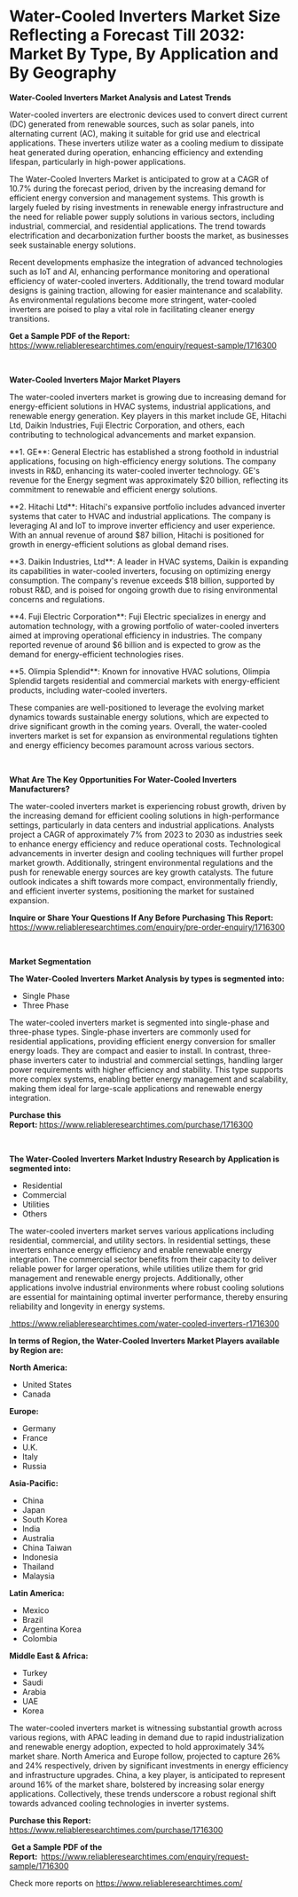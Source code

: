 <p><h1>Water-Cooled Inverters Market Size Reflecting a Forecast Till 2032: Market By Type, By Application and By Geography</h1></p><p><strong>Water-Cooled Inverters Market Analysis and Latest Trends</strong></p>
<p><p>Water-cooled inverters are electronic devices used to convert direct current (DC) generated from renewable sources, such as solar panels, into alternating current (AC), making it suitable for grid use and electrical applications. These inverters utilize water as a cooling medium to dissipate heat generated during operation, enhancing efficiency and extending lifespan, particularly in high-power applications.</p><p>The Water-Cooled Inverters Market is anticipated to grow at a CAGR of 10.7% during the forecast period, driven by the increasing demand for efficient energy conversion and management systems. This growth is largely fueled by rising investments in renewable energy infrastructure and the need for reliable power supply solutions in various sectors, including industrial, commercial, and residential applications. The trend towards electrification and decarbonization further boosts the market, as businesses seek sustainable energy solutions.</p><p>Recent developments emphasize the integration of advanced technologies such as IoT and AI, enhancing performance monitoring and operational efficiency of water-cooled inverters. Additionally, the trend toward modular designs is gaining traction, allowing for easier maintenance and scalability. As environmental regulations become more stringent, water-cooled inverters are poised to play a vital role in facilitating cleaner energy transitions.</p></p>
<p><strong>Get a Sample PDF of the Report:&nbsp;</strong> <a href="https://www.reliableresearchtimes.com/enquiry/request-sample/1716300?utm_campaign=2006&utm_medium=2&utm_source=Github&utm_content=ia&utm_term=12012025&utm_id=water-cooled-inverters">https://www.reliableresearchtimes.com/enquiry/request-sample/1716300</a></p>
<p>&nbsp;</p>
<p><strong>Water-Cooled Inverters Major Market Players</strong></p>
<p><p>The water-cooled inverters market is growing due to increasing demand for energy-efficient solutions in HVAC systems, industrial applications, and renewable energy generation. Key players in this market include GE, Hitachi Ltd, Daikin Industries, Fuji Electric Corporation, and others, each contributing to technological advancements and market expansion.</p><p>**1. GE**: General Electric has established a strong foothold in industrial applications, focusing on high-efficiency energy solutions. The company invests in R&D, enhancing its water-cooled inverter technology. GE's revenue for the Energy segment was approximately $20 billion, reflecting its commitment to renewable and efficient energy solutions.</p><p>**2. Hitachi Ltd**: Hitachi's expansive portfolio includes advanced inverter systems that cater to HVAC and industrial applications. The company is leveraging AI and IoT to improve inverter efficiency and user experience. With an annual revenue of around $87 billion, Hitachi is positioned for growth in energy-efficient solutions as global demand rises.</p><p>**3. Daikin Industries, Ltd**: A leader in HVAC systems, Daikin is expanding its capabilities in water-cooled inverters, focusing on optimizing energy consumption. The company's revenue exceeds $18 billion, supported by robust R&D, and is poised for ongoing growth due to rising environmental concerns and regulations.</p><p>**4. Fuji Electric Corporation**: Fuji Electric specializes in energy and automation technology, with a growing portfolio of water-cooled inverters aimed at improving operational efficiency in industries. The company reported revenue of around $6 billion and is expected to grow as the demand for energy-efficient technologies rises.</p><p>**5. Olimpia Splendid**: Known for innovative HVAC solutions, Olimpia Splendid targets residential and commercial markets with energy-efficient products, including water-cooled inverters. </p><p>These companies are well-positioned to leverage the evolving market dynamics towards sustainable energy solutions, which are expected to drive significant growth in the coming years. Overall, the water-cooled inverters market is set for expansion as environmental regulations tighten and energy efficiency becomes paramount across various sectors.</p></p>
<p>&nbsp;</p>
<p><strong>What Are The Key Opportunities For Water-Cooled Inverters Manufacturers?</strong></p>
<p><p>The water-cooled inverters market is experiencing robust growth, driven by the increasing demand for efficient cooling solutions in high-performance settings, particularly in data centers and industrial applications. Analysts project a CAGR of approximately 7% from 2023 to 2030 as industries seek to enhance energy efficiency and reduce operational costs. Technological advancements in inverter design and cooling techniques will further propel market growth. Additionally, stringent environmental regulations and the push for renewable energy sources are key growth catalysts. The future outlook indicates a shift towards more compact, environmentally friendly, and efficient inverter systems, positioning the market for sustained expansion.</p></p>
<p><strong>Inquire or Share Your Questions If Any Before Purchasing This Report:</strong> <a href="https://www.reliableresearchtimes.com/enquiry/pre-order-enquiry/1716300?utm_campaign=2006&utm_medium=2&utm_source=Github&utm_content=ia&utm_term=12012025&utm_id=water-cooled-inverters">https://www.reliableresearchtimes.com/enquiry/pre-order-enquiry/1716300</a></p>
<p>&nbsp;</p>
<p><strong>Market Segmentation</strong></p>
<p><strong>The Water-Cooled Inverters Market Analysis by types is segmented into:</strong></p>
<p><ul><li>Single Phase</li><li>Three Phase</li></ul></p>
<p><p>The water-cooled inverters market is segmented into single-phase and three-phase types. Single-phase inverters are commonly used for residential applications, providing efficient energy conversion for smaller energy loads. They are compact and easier to install. In contrast, three-phase inverters cater to industrial and commercial settings, handling larger power requirements with higher efficiency and stability. This type supports more complex systems, enabling better energy management and scalability, making them ideal for large-scale applications and renewable energy integration.</p></p>
<p><strong>Purchase this Report:&nbsp;</strong><a href="https://www.reliableresearchtimes.com/purchase/1716300?utm_campaign=2006&utm_medium=2&utm_source=Github&utm_content=ia&utm_term=12012025&utm_id=water-cooled-inverters">https://www.reliableresearchtimes.com/purchase/1716300</a></p>
<p>&nbsp;</p>
<p><strong>The Water-Cooled Inverters Market Industry Research by Application is segmented into:</strong></p>
<p><ul><li>Residential</li><li>Commercial</li><li>Utilities</li><li>Others</li></ul></p>
<p><p>The water-cooled inverters market serves various applications including residential, commercial, and utility sectors. In residential settings, these inverters enhance energy efficiency and enable renewable energy integration. The commercial sector benefits from their capacity to deliver reliable power for larger operations, while utilities utilize them for grid management and renewable energy projects. Additionally, other applications involve industrial environments where robust cooling solutions are essential for maintaining optimal inverter performance, thereby ensuring reliability and longevity in energy systems.</p></p>
<p><a href="https://www.reliableresearchtimes.com/water-cooled-inverters-r1716300?utm_campaign=2006&utm_medium=2&utm_source=Github&utm_content=ia&utm_term=12012025&utm_id=water-cooled-inverters">&nbsp;https://www.reliableresearchtimes.com/water-cooled-inverters-r1716300</a></p>
<p><strong>In terms of Region, the Water-Cooled Inverters Market Players available by Region are:</strong></p>
<p>
    <p> <strong> North America: </strong>
        <ul>
            <li>United States</li>
            <li>Canada</li>
        </ul>
        </p> 
    <p> <strong> Europe: </strong>
        <ul>
            <li>Germany</li>
            <li>France</li>
            <li>U.K.</li>
            <li>Italy</li>
            <li>Russia</li>
        </ul>
        </p> 
    <p> <strong> Asia-Pacific: </strong>
        <ul>
            <li>China</li>
            <li>Japan</li>
            <li>South Korea</li>
            <li>India</li>
            <li>Australia</li>
            <li>China Taiwan</li>
            <li>Indonesia</li>
            <li>Thailand</li>
            <li>Malaysia</li>
        </ul>
        </p> 
    <p> <strong> Latin America: </strong>
        <ul>
            <li>Mexico</li>
            <li>Brazil</li>
            <li>Argentina Korea</li>
            <li>Colombia</li>
        </ul>
        </p> 
    <p> <strong> Middle East & Africa: </strong>
        <ul>
            <li>Turkey</li>
            <li>Saudi</li>
            <li>Arabia</li>
            <li>UAE</li>
            <li>Korea</li>
        </ul>
    </p>
    </p>
<p><p>The water-cooled inverters market is witnessing substantial growth across various regions, with APAC leading in demand due to rapid industrialization and renewable energy adoption, expected to hold approximately 34% market share. North America and Europe follow, projected to capture 26% and 24% respectively, driven by significant investments in energy efficiency and infrastructure upgrades. China, a key player, is anticipated to represent around 16% of the market share, bolstered by increasing solar energy applications. Collectively, these trends underscore a robust regional shift towards advanced cooling technologies in inverter systems.</p></p>
<p><strong>Purchase this Report: </strong><a href="https://www.reliableresearchtimes.com/purchase/1716300?utm_campaign=2006&utm_medium=2&utm_source=Github&utm_content=ia&utm_term=12012025&utm_id=water-cooled-inverters">https://www.reliableresearchtimes.com/purchase/1716300</a></p>
<p>&nbsp;<strong>Get a Sample PDF of the Report:&nbsp;&nbsp;</strong><a href="https://www.reliableresearchtimes.com/enquiry/request-sample/1716300?utm_campaign=2006&utm_medium=2&utm_source=Github&utm_content=ia&utm_term=12012025&utm_id=water-cooled-inverters">https://www.reliableresearchtimes.com/enquiry/request-sample/1716300</a></p>
<p><strong></strong></p>
<p>Check more reports on <a href="https://www.reliableresearchtimes.com/?utm_campaign=2006&utm_medium=2&utm_source=Github&utm_content=ia&utm_term=12012025&utm_id=water-cooled-inverters">https://www.reliableresearchtimes.com/</a></p>